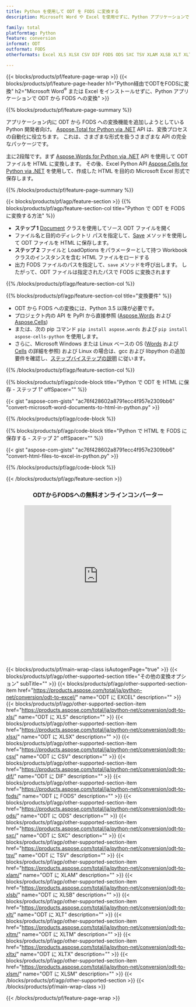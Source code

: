 ```yaml
---
title: Python を使用して ODT を FODS に変換する
description: Microsoft Word や Excel を使用せずに、Python アプリケーションで ODT から FODS への変換 

family: total
platformtag: Python
feature: conversion
informat: ODT
outformat: FODS
otherformats: Excel XLS XLSX CSV DIF FODS ODS SXC TSV XLAM XLSB XLT XLTM XLSM XLTX

---
```

{{< blocks/products/pf/feature-page-wrap >}}
{{< blocks/products/pf/feature-page-header h1="Python経由でODTをFODSに変換" h2="Microsoft Word<sup>&reg;</sup> または Excel をインストールせずに、Python アプリケーションで ODT から FODS への変換" >}}

{{% blocks/products/pf/feature-page-summary %}}

アプリケーション内に ODT から FODS への変換機能を追加しようとしている Python 開発者向け。 [Aspose.Total for Python via .NET](https://products.aspose.com/total/python-net/) API は、変換プロセスの自動化に役立ちます。 これは、さまざまな形式を扱うさまざまな API の完全なパッケージです。

主に2段階です。まず [Aspose.Words for Python via .NET](https://products.aspose.com/words/python-net/) API を使用して ODT ファイルを HTML に変換します。 その後、Excel Python API [Aspose.Cells for Python via .NET](https://products.aspose.com/cells/python-net/) を使用して、作成した HTML を目的の Microsoft Excel 形式で保存します。 

{{% /blocks/products/pf/feature-page-summary %}}

{{< blocks/products/pf/agp/feature-section >}}
{{% blocks/products/pf/agp/feature-section-col title="Python で ODT を FODS に変換する方法" %}}
- **ステップ 1** [Document](https://reference.aspose.com/words/python-net/aspose.words/document/) クラスを使用してソース ODT ファイルを開く
- ファイル名と目的のディレクトリ パスを指定して、[Save](https://reference.aspose.com/words/python-net/aspose.words/document/save/) メソッドを使用して ODT ファイルを HTML に保存します。
-  **ステップ 2** ファイルと LoadOptions をパラメーターとして持つ Workbook クラスのインスタンスを含む HTML ファイルをロードする
-  出力 FODS ファイルのパスを指定して、`save` メソッドを呼び出します。 したがって、ODT ファイルは指定されたパスで FODS に変換されます

{{% /blocks/products/pf/agp/feature-section-col %}}

{{% blocks/products/pf/agp/feature-section-col title="変換要件" %}}

- ODT から FODS への変換には、Python 3.5 以降が必要です。
- プロジェクト内の API を PyPI から直接参照 ([Aspose.Words](https://pypi.org/project/aspose-words/) および [Aspose.Cells](https://pypi.org/project/aspose-cells-python/))
-  または、次の pip コマンド ```pip install aspose.words``` および ```pip install aspose-cells-python``` を使用します。 
-  さらに、Microsoft Windows または Linux ベースの OS ([Words](https://docs.aspose.com/words/python-net/system-requirements/) および [Cells](https://docs.aspose.com/cells/python-net/getting-started/#installation) の詳細を参照) および Linux の場合は、gcc および libpython の追加要件を確認し、[ステップバイステップの説明](https://docs.aspose.com/words/python-net/installation/) に従います。
 

{{% /blocks/products/pf/agp/feature-section-col %}}

{{% blocks/products/pf/agp/code-block title="Python で ODT を HTML に保存 - ステップ 1" offSpacer="" %}}

{{< gist "aspose-com-gists" "ac76f428602a8791ecc4f957e2309bb6" "convert-microsoft-word-documents-to-html-in-python.py" >}}

{{% /blocks/products/pf/agp/code-block %}}

{{% blocks/products/pf/agp/code-block title="Python で HTML を FODS に保存する - ステップ 2" offSpacer="" %}}

{{< gist "aspose-com-gists" "ac76f428602a8791ecc4f957e2309bb6" "convert-html-files-to-excel-in-python.py" >}}

{{% /blocks/products/pf/agp/code-block %}}

{{< /blocks/products/pf/agp/feature-section >}}
<div class="container-fluid agp-content bg-white aboutfile box-1 vh100 section nopbtm">
<div class=container>
<div class=row>
<div class="demobox tc col-md-12 padding-0" align="center">

<h3>ODTからFODSへの無料オンラインコンバーター</h3>

<iframe style="border: none; height: 426px;" scrolling="no" src="https://total-conversion-app-65z5r2lp.qa.k8s.dynabic.com/?to=fods&from=odt" id="child-iframe" width="80%"></iframe>

</div></div>
</div></div>

{{< blocks/products/pf/main-wrap-class isAutogenPage="true" >}}
{{< blocks/products/pf/agp/other-supported-section title="その他の変換オプション" subTitle="" >}}
{{< blocks/products/pf/agp/other-supported-section-item href="https://products.aspose.com/total/ja/python-net/conversion/odt-to-excel/" name="ODT に EXCEL" description="" >}}
{{< blocks/products/pf/agp/other-supported-section-item href="https://products.aspose.com/total/ja/python-net/conversion/odt-to-xls/" name="ODT に XLS" description="" >}}
{{< blocks/products/pf/agp/other-supported-section-item href="https://products.aspose.com/total/ja/python-net/conversion/odt-to-xlsx/" name="ODT に XLSX" description="" >}}
{{< blocks/products/pf/agp/other-supported-section-item href="https://products.aspose.com/total/ja/python-net/conversion/odt-to-csv/" name="ODT に CSV" description="" >}}
{{< blocks/products/pf/agp/other-supported-section-item href="https://products.aspose.com/total/ja/python-net/conversion/odt-to-dif/" name="ODT に DIF" description="" >}}
{{< blocks/products/pf/agp/other-supported-section-item href="https://products.aspose.com/total/ja/python-net/conversion/odt-to-fods/" name="ODT に FODS" description="" >}}
{{< blocks/products/pf/agp/other-supported-section-item href="https://products.aspose.com/total/ja/python-net/conversion/odt-to-ods/" name="ODT に ODS" description="" >}}
{{< blocks/products/pf/agp/other-supported-section-item href="https://products.aspose.com/total/ja/python-net/conversion/odt-to-sxc/" name="ODT に SXC" description="" >}}
{{< blocks/products/pf/agp/other-supported-section-item href="https://products.aspose.com/total/ja/python-net/conversion/odt-to-tsv/" name="ODT に TSV" description="" >}}
{{< blocks/products/pf/agp/other-supported-section-item href="https://products.aspose.com/total/ja/python-net/conversion/odt-to-xlam/" name="ODT に XLAM" description="" >}}
{{< blocks/products/pf/agp/other-supported-section-item href="https://products.aspose.com/total/ja/python-net/conversion/odt-to-xlsb/" name="ODT に XLSB" description="" >}}
{{< blocks/products/pf/agp/other-supported-section-item href="https://products.aspose.com/total/ja/python-net/conversion/odt-to-xlt/" name="ODT に XLT" description="" >}}
{{< blocks/products/pf/agp/other-supported-section-item href="https://products.aspose.com/total/ja/python-net/conversion/odt-to-xltm/" name="ODT に XLTM" description="" >}}
{{< blocks/products/pf/agp/other-supported-section-item href="https://products.aspose.com/total/ja/python-net/conversion/odt-to-xltx/" name="ODT に XLTX" description="" >}}
{{< blocks/products/pf/agp/other-supported-section-item href="https://products.aspose.com/total/ja/python-net/conversion/odt-to-xlsm/" name="ODT に XLSM" description="" >}}
{{< /blocks/products/pf/agp/other-supported-section >}}
{{< /blocks/products/pf/main-wrap-class >}}

{{< /blocks/products/pf/feature-page-wrap >}}
